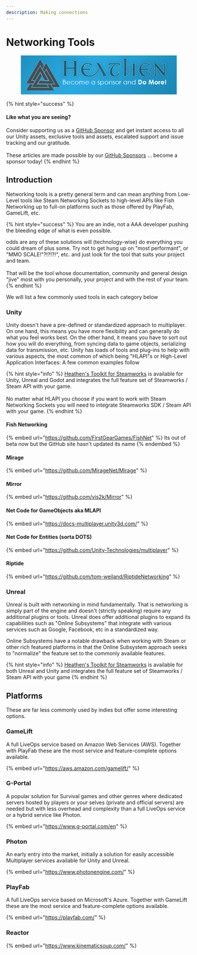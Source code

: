 ```yaml
---
description: Making connections
---
```


# Networking Tools

<figure><img src="../../../.gitbook/assets/512x128 Sponsor Banner.png" alt="Become a sponsor and Do More"><figcaption></figcaption></figure>

{% hint style="success" %}
#### Like what you are seeing?

Consider supporting us as a [GitHub Sponsor](../../../where-to-buy/become-a-sponsor.md) and get instant access to all our Unity assets, exclusive tools and assets, escalated support and issue tracking and our gratitude.\
\
These articles are made possible by our [GitHub Sponsors](https://github.com/sponsors/heathen-engineering) ... become a sponsor today!
{% endhint %}

## Introduction

Networking tools is a pretty general term and can mean anything from Low-Level tools like Steam Networking Sockets to high-level APIs like Fish Networking up to full-on platforms such as those offered by PlayFab, GameLift, etc.&#x20;

{% hint style="success" %}
You are an indie, not a AAA developer pushing the bleeding edge of what is even possible.

odds are any of these solutions will (technology-wise) do everything you could dream of plus some. Try not to get hung up on "most performant", or "MMO SCALE!"?!?!?!", etc. and just look for the tool that suits your project and team. \
\
That will be the tool whose documentation, community and general design "jive" most with you personally, your project and with the rest of your team.
{% endhint %}

We will list a few commonly used tools in each category below

### Unity

Unity doesn't have a pre-defined or standardized approach to multiplayer. On one hand, this means you have more flexibility and can generally do what you feel works best. On the other hand, it means you have to sort out how you will do everything, from syncing data to game objects, serializing data for transmission, etc. Unity has loads of tools and plug-ins to help with various aspects, the most common of which being "HLAPI"s or High-Level Application Interfaces: A few common examples follow

{% hint style="info" %}
[Heathen's Toolkit for Steamworks](../../../old-toolkit-for-steamworks/steamworks.md) is available for Unity, Unreal and Godot and integrates the full feature set of Steamworks / Steam API with your game.\
\
No matter what HLAPI you choose if you want to work with Steam Networking Sockets you will need to integrate Steamworks SDK / Steam API with your game.
{% endhint %}

#### Fish Networking

{% embed url="https://github.com/FirstGearGames/FishNet" %}
Its out of beta now but the GitHub site hasn't updated its name
{% endembed %}

#### Mirage

{% embed url="https://github.com/MirageNet/Mirage" %}

#### Mirror

{% embed url="https://github.com/vis2k/Mirror" %}

#### Net Code for GameObjects aka MLAPI

{% embed url="https://docs-multiplayer.unity3d.com/" %}

#### Net Code for Entities (sorta DOTS)

{% embed url="https://github.com/Unity-Technologies/multiplayer" %}

#### Riptide

{% embed url="https://github.com/tom-weiland/RiptideNetworking" %}

### Unreal

Unreal is built with networking in mind fundamentally. That is networking is simply part of the engine and doesn't (strictly speaking) require any additional plugins or tools. Unreal does offer additional plugins to expand its capabilities such as "Online Subsystems" that integrate with various services such as Google, Facebook, etc in a standardized way.

Online Subsystems have a notable drawback when working with Steam or other rich featured platforms in that the Online Subsystem approach seeks to "normalize" the feature set to the commonly available features.

{% hint style="info" %}
[Heathen's Toolkit for Steamworks](../../../old-toolkit-for-steamworks/steamworks.md) is available for both Unreal and Unity and integrates the full feature set of Steamworks / Steam API with your game&#x20;
{% endhint %}

## Platforms

These are far less commonly used by indies but offer some interesting options.

### GameLift

A full LiveOps service based on Amazon Web Services (AWS). Together with PlayFab these are the most service and feature-complete options available.&#x20;

{% embed url="https://aws.amazon.com/gamelift/" %}

### G-Portal

A popular solution for Survival games and other genres where dedicated servers hosted by players or your selves (private and official servers) are needed but with less overhead and complexity than a full LiveOps service or a hybrid service like Photon.

{% embed url="https://www.g-portal.com/en" %}

### Photon

An early entry into the market, initially a solution for easily accessible Multiplayer services available for Unity and Unreal.

{% embed url="https://www.photonengine.com/" %}

### PlayFab

A full LiveOps service based on Microsoft's Azure. Together with GameLift these are the most service and feature-complete options available.&#x20;

{% embed url="https://playfab.com/" %}

### Reactor

{% embed url="https://www.kinematicsoup.com/" %}

